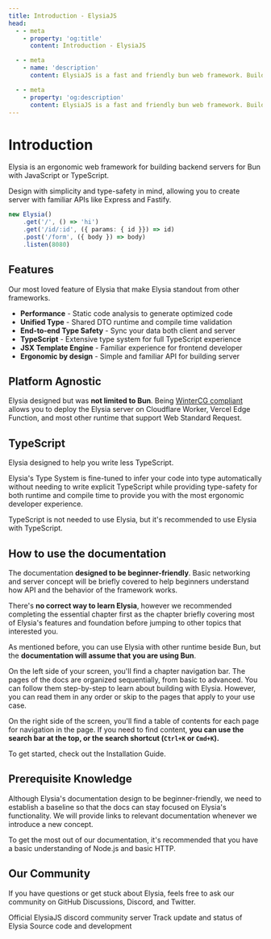 ```yaml
---
title: Introduction - ElysiaJS
head:
  - - meta
    - property: 'og:title'
      content: Introduction - ElysiaJS

  - - meta
    - name: 'description'
      content: ElysiaJS is a fast and friendly bun web framework. Building on top of 3 philosophies, performance, simplicity, flexibility. Designed with TypeScript in mind. Elysia understands what you want and automatically infers the type from your code.

  - - meta
    - property: 'og:description'
      content: ElysiaJS is a fast and friendly bun web framework. Building on top of 3 philosophies, performance, simplicity, flexibility. Designed with TypeScript in mind. Elysia understands what you want and automatically infers the type from your code.
---
```


<script setup>
import Card from '../components/nearl/card.vue'
import Deck from '../components/nearl/card-deck.vue'
</script>

# Introduction
Elysia is an ergonomic web framework for building backend servers for Bun with JavaScript or TypeScript.

Design with simplicity and type-safety in mind, allowing you to create server with familiar APIs like Express and Fastify.

```typescript
new Elysia()
    .get('/', () => 'hi')
    .get('/id/:id', ({ params: { id }}) => id)
    .post('/form', ({ body }) => body)
    .listen(8080)
```

## Features
Our most loved feature of Elysia that make Elysia standout from other frameworks.

- **Performance** - Static code analysis to generate optimized code
- **Unified Type** - Shared DTO runtime and compile time validation
- **End-to-end Type Safety** - Sync your data both client and server
- **TypeScript** - Extensive type system for full TypeScript experience
- **JSX Template Engine** - Familiar experience for frontend developer
- **Ergonomic by design** - Simple and familiar API for building server

## Platform Agnostic
Elysia designed but was **not limited to Bun**. Being [WinterCG compliant](https://wintercg.org/) allows you to deploy the Elysia server on Cloudflare Worker, Vercel Edge Function, and most other runtime that support Web Standard Request.

## TypeScript
Elysia designed to help you write less TypeScript.

Elysia's Type System is fine-tuned to infer your code into type automatically without needing to write explicit TypeScript while providing type-safety for both runtime and compile time to provide you with the most ergonomic developer experience.

TypeScript is not needed to use Elysia, but it's recommended to use Elysia with TypeScript.

## How to use the documentation
The documentation **designed to be beginner-friendly**. Basic networking and server concept will be briefly covered to help beginners understand how API and the behavior of the framework works.

There's **no correct way to learn Elysia**, however we recommended completing the essential chapter first as the chapter briefly covering most of Elysia's features and foundation before jumping to other topics that interested you.

As mentioned before, you can use Elysia with other runtime beside Bun, but the __documentation will assume that you are using Bun__.

On the left side of your screen, you'll find a chapter navigation bar. The pages of the docs are organized sequentially, from basic to advanced. You can follow them step-by-step to learn about building with Elysia. However, you can read them in any order or skip to the pages that apply to your use case.

On the right side of the screen, you'll find a table of contents for each page for navigation in the page. If you need to find content, **you can use the search bar at the top, or the search shortcut (`Ctrl+K` or `Cmd+K`).**

To get started, check out the Installation Guide.

## Prerequisite Knowledge
Although Elysia's documentation design to be beginner-friendly, we need to establish a baseline so that the docs can stay focused on Elysia's functionality. We will provide links to relevant documentation whenever we introduce a new concept.

To get the most out of our documentation, it's recommended that you have a basic understanding of Node.js and basic HTTP.

## Our Community
If you have questions or get stuck about Elysia, feels free to ask our community on GitHub Discussions, Discord, and Twitter.

<Deck>
    <Card title="Discord" href="https://discord.com/invite/phrduBNq?utm_source=Discord%20Widget&utm_medium=Connect">
        Official ElysiaJS discord community server
    </Card>
    <Card title="Twitter" href="https://twitter.com/elysiajs">
        Track update and status of Elysia
    </Card>
    <Card title="GitHub" href="https://github.com/elysiajs">
        Source code and development
    </Card>
</Deck>

